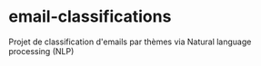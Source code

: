 # email-classifications
Projet de classification d'emails par thèmes via Natural language processing (NLP)
